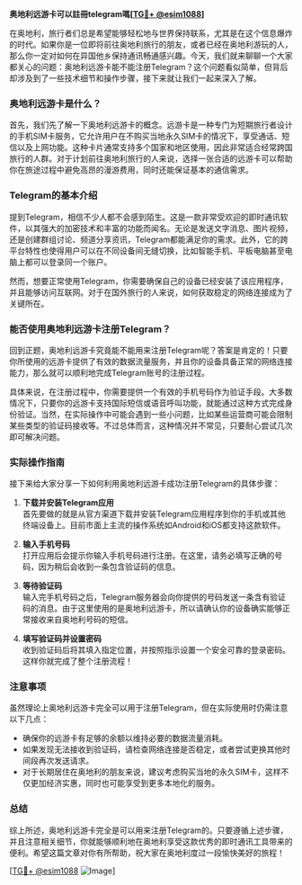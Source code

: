 **奥地利远游卡可以註冊telegram嗎[[TG💪+ @esim1088](https://t.me/s/esim1088)]**

在奥地利，旅行者们总是希望能够轻松地与世界保持联系，尤其是在这个信息爆炸的时代。如果你是一位即将前往奥地利旅行的朋友，或者已经在奥地利游玩的人，那么你一定对如何在异国他乡保持通讯畅通感兴趣。今天，我们就来聊聊一个大家都关心的问题：奥地利远游卡能不能注册Telegram？这个问题看似简单，但背后却涉及到了一些技术细节和操作步骤，接下来就让我们一起来深入了解。

### 奥地利远游卡是什么？

首先，我们先了解一下奥地利远游卡的概念。远游卡是一种专门为短期旅行者设计的手机SIM卡服务，它允许用户在不购买当地永久SIM卡的情况下，享受通话、短信以及上网功能。这种卡片通常支持多个国家和地区使用，因此非常适合经常跨国旅行的人群。对于计划前往奥地利旅行的人来说，选择一张合适的远游卡可以帮助你在旅途过程中避免高昂的漫游费用，同时还能保证基本的通信需求。

### Telegram的基本介绍

提到Telegram，相信不少人都不会感到陌生。这是一款非常受欢迎的即时通讯软件，以其强大的加密技术和丰富的功能而闻名。无论是发送文字消息、图片视频，还是创建群组讨论、频道分享资讯，Telegram都能满足你的需求。此外，它的跨平台特性也使得用户可以在不同设备间无缝切换，比如智能手机、平板电脑甚至电脑上都可以登录同一个账户。

然而，想要正常使用Telegram，你需要确保自己的设备已经安装了该应用程序，并且能够访问互联网。对于在国外旅行的人来说，如何获取稳定的网络连接成为了关键所在。

### 能否使用奥地利远游卡注册Telegram？

回到正题，奥地利远游卡究竟能不能用来注册Telegram呢？答案是肯定的！只要你所使用的远游卡提供了有效的数据流量服务，并且你的设备具备正常的网络连接能力，那么就可以顺利地完成Telegram账号的注册过程。

具体来说，在注册过程中，你需要提供一个有效的手机号码作为验证手段。大多数情况下，只要你的远游卡支持国际短信或语音呼叫功能，就能通过这种方式完成身份验证。当然，在实际操作中可能会遇到一些小问题，比如某些运营商可能会限制某些类型的验证码接收等。不过总体而言，这种情况并不常见，只要耐心尝试几次即可解决问题。

### 实际操作指南

接下来给大家分享一下如何利用奥地利远游卡成功注册Telegram的具体步骤：

1. **下载并安装Telegram应用**  
   首先要做的就是从官方渠道下载并安装Telegram应用程序到你的手机或其他终端设备上。目前市面上主流的操作系统如Android和iOS都支持这款软件。

2. **输入手机号码**  
   打开应用后会提示你输入手机号码进行注册。在这里，请务必填写正确的号码，因为稍后会收到一条包含验证码的信息。

3. **等待验证码**  
   输入完手机号码之后，Telegram服务器会向你提供的号码发送一条含有验证码的消息。由于这里使用的是奥地利远游卡，所以请确认你的设备确实能够正常接收来自奥地利号码的短信。

4. **填写验证码并设置密码**  
   收到验证码后将其填入指定位置，并按照指示设置一个安全可靠的登录密码。这样你就完成了整个注册流程！

### 注意事项

虽然理论上奥地利远游卡完全可以用于注册Telegram，但在实际使用时仍需注意以下几点：

- 确保你的远游卡有足够的余额以维持必要的数据流量消耗。
- 如果发现无法接收到验证码，请检查网络连接是否稳定，或者尝试更换其他时间段再次发送请求。
- 对于长期居住在奥地利的朋友来说，建议考虑购买当地的永久SIM卡，这样不仅更加经济实惠，同时也可能享受到更多本地化的服务。

### 总结

综上所述，奥地利远游卡完全是可以用来注册Telegram的。只要遵循上述步骤，并且注意相关细节，你就能够顺利地在奥地利享受这款优秀的即时通讯工具带来的便利。希望这篇文章对你有所帮助，祝大家在奥地利度过一段愉快美好的旅程！

[[TG💪+ @esim1088](https://t.me/s/esim1088) ![Image](https://i.postimg.cc/4NQfJmqS/Snipaste-2025-05-13-00-14-12.png)]